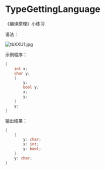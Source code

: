 # TypeGettingLanguage
《编译原理》小练习

语法：

![tbXXU1.jpg](https://s1.ax1x.com/2020/06/11/tbXXU1.jpg)

示例程序：
```cpp
{
	int x;
	char y;
	{
		y;
		bool y;
		x;
		y;
	}
	y;
}
```
输出结果：
```cpp
{
	{
		y: char;
		x: int;
		y: bool;
	}
	y: char;
}
```
